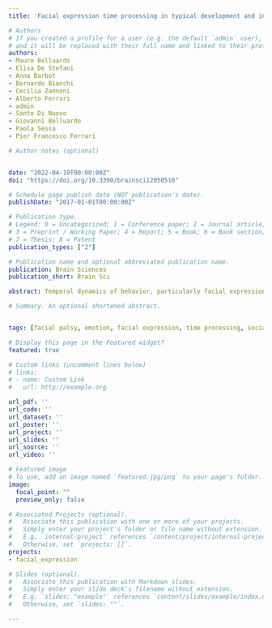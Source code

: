 ```yaml
---
title: 'Facial expression time processing in typical development and in patients with congenital facial palsy'

# Authors
# If you created a profile for a user (e.g. the default `admin` user), write the username (folder name) here 
# and it will be replaced with their full name and linked to their profile.
authors:
- Mauro Belluardo
- Elisa De Stefani
- Anna Barbot
- Bernardo Bianchi
- Cecilia Zannoni
- Alberto Ferrari
- admin
- Santo Di Nuovo
- Giovanni Belluardo
- Paola Sessa
- Pier Francesco Ferrari

# Author notes (optional)


date: "2022-04-19T00:00:00Z"
doi: "https://doi.org/10.3390/brainsci12050516"

# Schedule page publish date (NOT publication's date).
publishDate: "2017-01-01T00:00:00Z"

# Publication type.
# Legend: 0 = Uncategorized; 1 = Conference paper; 2 = Journal article;
# 3 = Preprint / Working Paper; 4 = Report; 5 = Book; 6 = Book section;
# 7 = Thesis; 8 = Patent
publication_types: ["2"]

# Publication name and optional abbreviated publication name.
publication: Brain Sciences
publication_short: Brain Sci

abstract: Temporal dynamics of behavior, particularly facial expressions, are fundamental for communication between individuals from very early in development. Facial expression processing has been widely demonstrated to involve embodied simulative processes mediated by the motor system. Such processes may be impaired in patients with congenital facial palsy, including those affected by Moebius syndrome (MBS). The aims of this study were to investigate (a) the role of motor mechanisms in the processing of dynamic facial expression timing by testing patients affected by congenital facial palsy and (b) age-dependent effects on such processing. Accordingly, we recruited 38 typically developing individuals and 15 individuals with MBS, ranging in age from childhood to adulthood. We used a time comparison task where participants were asked to identify which one of two dynamic facial expressions was faster. Results showed that MBS individuals performed worse than controls in correctly estimating the duration of facial expressions. Interestingly, we did not find any performance differences in relation to age. These findings provide further evidence for the involvement of the motor system in processing facial expression duration and suggest that a sensorimotor matching mechanism may contribute to such timing perception from childhood.

# Summary. An optional shortened abstract.


tags: [facial palsy, emotion, facial expression, time processing, social interaction, emotional and social development]

# Display this page in the Featured widget?
featured: true

# Custom links (uncomment lines below)
# links:
# - name: Custom Link
#   url: http://example.org

url_pdf: ''
url_code: ''
url_dataset: ''
url_poster: ''
url_project: ''
url_slides: ''
url_source: ''
url_video: ''

# Featured image
# To use, add an image named `featured.jpg/png` to your page's folder. 
image:
  focal_point: ""
  preview_only: false

# Associated Projects (optional).
#   Associate this publication with one or more of your projects.
#   Simply enter your project's folder or file name without extension.
#   E.g. `internal-project` references `content/project/internal-project/index.md`.
#   Otherwise, set `projects: []`.
projects:
- facial_expression

# Slides (optional).
#   Associate this publication with Markdown slides.
#   Simply enter your slide deck's filename without extension.
#   E.g. `slides: "example"` references `content/slides/example/index.md`.
#   Otherwise, set `slides: ""`.

---
```



